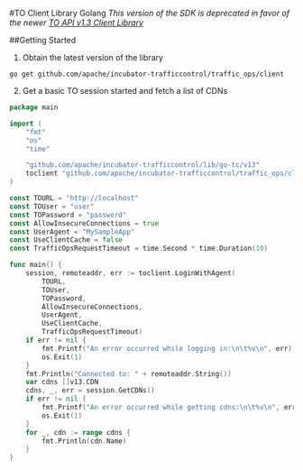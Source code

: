 #TO Client Library Golang
_This version of the SDK is deprecated in favor of the newer [TO API v1.3 Client Library](https://github.com/apache/incubator-trafficcontrol/tree/master/traffic_ops/client/v13)_

##Getting Started
1. Obtain the latest version of the library

`go get github.com/apache/incubator-trafficcontrol/traffic_ops/client`

2. Get a basic TO session started and fetch a list of CDNs
```go
package main

import (
	"fmt"
	"os"
	"time"

	"github.com/apache/incubator-trafficcontrol/lib/go-tc/v13"
	toclient "github.com/apache/incubator-trafficcontrol/traffic_ops/client"
)

const TOURL = "http://localhost"
const TOUser = "user"
const TOPassword = "password"
const AllowInsecureConnections = true
const UserAgent = "MySampleApp"
const UseClientCache = false
const TrafficOpsRequestTimeout = time.Second * time.Duration(10)

func main() {
	session, remoteaddr, err := toclient.LoginWithAgent(
		TOURL,
		TOUser,
		TOPassword,
		AllowInsecureConnections,
		UserAgent,
		UseClientCache,
		TrafficOpsRequestTimeout)
	if err != nil {
		fmt.Printf("An error occurred while logging in:\n\t%v\n", err)
		os.Exit(1)
	}
	fmt.Println("Connected to: " + remoteaddr.String())
	var cdns []v13.CDN
	cdns, _, err = session.GetCDNs()
	if err != nil {
		fmt.Printf("An error occurred while getting cdns:\n\t%v\n", err)
		os.Exit(1)
	}
	for _, cdn := range cdns {
		fmt.Println(cdn.Name)
	}
}
```
